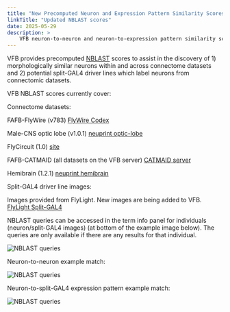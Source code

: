 ```yaml
---
title: "New Precomputed Neuron and Expression Pattern Similarity Scores on VFB"
linkTitle: "Updated NBLAST scores"
date: 2025-05-29
description: >
    VFB neuron-to-neuron and neuron-to-expression pattern similarity scores (NBLAST) have been expanded to include the male-CNS optic lobe and FAFB-FlyWire connectome datasets.
---
```


VFB provides precomputed [NBLAST](https://doi.org/10.1016/j.neuron.2016.06.012) scores to assist in the discovery of 1) morphologically similar neurons within and across connectome datasets and 2) potential split-GAL4 driver lines which label neurons from connectomic datasets.

VFB NBLAST scores currently cover:

Connectome datasets:

FAFB-FlyWire (v783) [FlyWire Codex](https://codex.flywire.ai/?dataset=fafb)

Male-CNS optic lobe (v1.0.1) [neuprint optic-lobe](https://neuprint.janelia.org/?dataset=optic-lobe%3Av1.0.1&qt=findneurons)

FlyCircuit (1.0) [site](http://www.flycircuit.tw/v1.1/)

FAFB-CATMAID (all datasets on the VFB server) [CATMAID server](https://fafb.catmaid.virtualflybrain.org/?pid=1&zp=65720&yp=160350.0517811483&xp=487737.6942783438&tool=tracingtool&sid0=1&s0=3.1999999999999993&help=true&layout=h(XY,%20%7B%20type:%20%22neuron-search%22,%20id:%20%22neuron-search-1%22,%20options:%20%7B%22annotation-name%22:%20%22Published%22%7D%7D,%200.6))

Hemibrain (1.2.1) [neuprint hemibrain](https://neuprint.janelia.org/?dataset=hemibrain%3Av1.2.1&qt=findneurons)

Split-GAL4 driver line images:

Images provided from FlyLight. New images are being added to VFB. [FlyLight Split-GAL4](https://splitgal4.janelia.org/cgi-bin/splitgal4.cgi)

NBLAST queries can be accessed in the term info panel for individuals (neuron/split-GAL4 images) (at bottom of the example image below). The queries are only available if there are any results for that individual.

![NBLAST queries](https://www.virtualflybrain.org/images/NBLAST_Queries.png)

Neuron-to-neuron example match:

![NBLAST queries](https://www.virtualflybrain.org/images/Neuron-Neuron_NBLAST.png)

Neuron-to-split-GAL4 expression pattern example match:

![NBLAST queries](https://www.virtualflybrain.org/images/Neuron-Expression_NBLAST.png)
